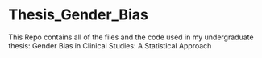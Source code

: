 # Thesis_Gender_Bias
This Repo contains all of the files and the code used in my undergraduate thesis: Gender Bias in Clinical Studies: A Statistical Approach
